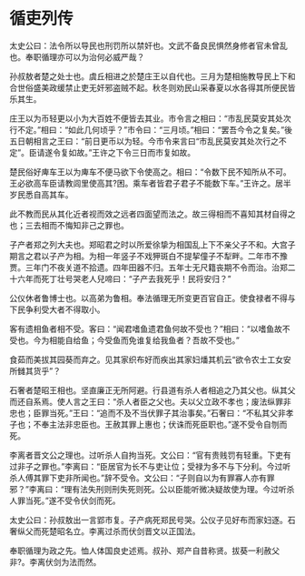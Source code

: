 # 循吏列传

太史公曰：法令所以导民也刑罚所以禁奸也。文武不备良民惧然身修者官未曾乱也。奉职循理亦可以为治何必威严哉？

孙叔敖者楚之处士也。虞丘相进之於楚庄王以自代也。三月为楚相施教导民上下和合世俗盛美政缓禁止吏无奸邪盗贼不起。秋冬则劝民山采春夏以水各得其所便民皆乐其生。

庄王以为币轻更以小为大百姓不便皆去其业。市令言之相曰：“市乱民莫安其处次行不定。”相曰：“如此几何顷乎？”市令曰：“三月顷。”相曰：“罢吾今令之复矣。”後五日朝相言之王曰：“前日更币以为轻。今市令来言曰“市乱民莫安其处次行之不定”。臣请遂令复如故。”王许之下令三日而市复如故。

楚民俗好庳车王以为庳车不便马欲下令使高之。相曰：“令数下民不知所从不可。王必欲高车臣请教闾里使高其?困。乘车者皆君子君子不能数下车。”王许之。居半岁民悉自高其车。

此不教而民从其化近者视而效之远者四面望而法之。故三得相而不喜知其材自得之也；三去相而不悔知非己之罪也。

子产者郑之列大夫也。郑昭君之时以所爱徐挚为相国乱上下不亲父子不和。大宫子期言之君以子产为相。为相一年竖子不戏狎斑白不提挈僮子不犁畔。二年市不豫贾。三年门不夜关道不拾遗。四年田器不归。五年士无尺籍丧期不令而治。治郑二十六年而死丁壮号哭老人兒啼曰：“子产去我死乎！民将安归？”

公仪休者鲁博士也。以高弟为鲁相。奉法循理无所变更百官自正。使食禄者不得与下民争利受大者不得取小。

客有遗相鱼者相不受。客曰：“闻君嗜鱼遗君鱼何故不受也？”相曰：“以嗜鱼故不受也。今为相能自给鱼；今受鱼而免谁复给我鱼者？吾故不受也。”

食茹而美拔其园葵而弃之。见其家织布好而疾出其家妇燔其机云“欲令农士工女安所雠其货乎”？

石奢者楚昭王相也。坚直廉正无所阿避。行县道有杀人者相追之乃其父也。纵其父而还自系焉。使人言之王曰：“杀人者臣之父也。夫以父立政不孝也；废法纵罪非忠也；臣罪当死。”王曰：“追而不及不当伏罪子其治事矣。”石奢曰：“不私其父非孝子也；不奉主法非忠臣也。王赦其罪上惠也；伏诛而死臣职也。”遂不受令自刎而死。

李离者晋文公之理也。过听杀人自拘当死。文公曰：“官有贵贱罚有轻重。下吏有过非子之罪也。”李离曰：“臣居官为长不与吏让位；受禄为多不与下分利。今过听杀人傅其罪下吏非所闻也。”辞不受令。文公曰：“子则自以为有罪寡人亦有罪邪？”李离曰：“理有法失刑则刑失死则死。公以臣能听微决疑故使为理。今过听杀人罪当死。”遂不受令伏剑而死。

太史公曰：孙叔敖出一言郢市复。子产病死郑民号哭。公仪子见好布而家妇逐。石奢纵父而死楚昭名立。李离过杀而伏剑晋文以正国法。

奉职循理为政之先。恤人体国良史述焉。叔孙、郑产自昔称贤。拔葵一利赦父非?。李离伏剑为法而然。

